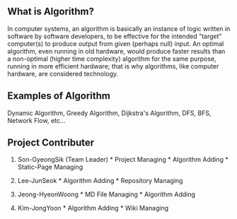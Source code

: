 ## What is Algorithm?
In computer systems, an algorithm is basically an instance of logic written in software by software developers, to be effective for the intended "target" computer(s) to produce output from given (perhaps null) input. An optimal algorithm, even running in old hardware, would produce faster results than a non-optimal (higher time complexity) algorithm for the same purpose, running in more efficient hardware; that is why algorithms, like computer hardware, are considered technology.

## Examples of Algorithm
Dynamic Algorithm, Greedy Algorithm, Dijkstra's Algorithm, DFS, BFS, Network Flow, etc...

## Project Contributer
  1. Son-GyeongSik (Team Leader)
    * Project Managing
    * Algorithm Adding
    * Static-Page Managing
    
  2. Lee-JunSeok
    * Algorithm Adding
    * Repository Managing
    
  3. Jeong-HyeonWoong
    * MD File Managing
    * Algorithm Adding
    
  4. Kim-JongYoon
    * Algorithm Adding
    * Wiki Managing
